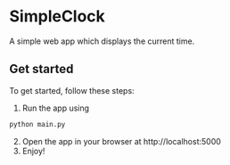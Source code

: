 # SimpleClock
A simple web app which displays the current time.

## Get started
To get started, follow these steps:

1. Run the app using
```bash
python main.py
```
2. Open the app in your browser at http://localhost:5000
3. Enjoy!